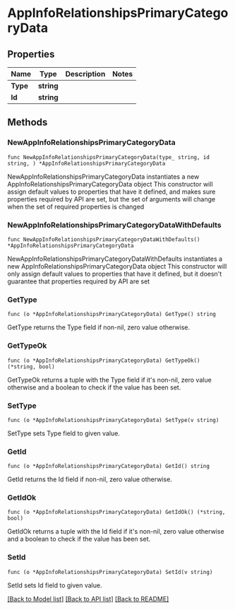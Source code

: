 # AppInfoRelationshipsPrimaryCategoryData

## Properties

Name | Type | Description | Notes
------------ | ------------- | ------------- | -------------
**Type** | **string** |  | 
**Id** | **string** |  | 

## Methods

### NewAppInfoRelationshipsPrimaryCategoryData

`func NewAppInfoRelationshipsPrimaryCategoryData(type_ string, id string, ) *AppInfoRelationshipsPrimaryCategoryData`

NewAppInfoRelationshipsPrimaryCategoryData instantiates a new AppInfoRelationshipsPrimaryCategoryData object
This constructor will assign default values to properties that have it defined,
and makes sure properties required by API are set, but the set of arguments
will change when the set of required properties is changed

### NewAppInfoRelationshipsPrimaryCategoryDataWithDefaults

`func NewAppInfoRelationshipsPrimaryCategoryDataWithDefaults() *AppInfoRelationshipsPrimaryCategoryData`

NewAppInfoRelationshipsPrimaryCategoryDataWithDefaults instantiates a new AppInfoRelationshipsPrimaryCategoryData object
This constructor will only assign default values to properties that have it defined,
but it doesn't guarantee that properties required by API are set

### GetType

`func (o *AppInfoRelationshipsPrimaryCategoryData) GetType() string`

GetType returns the Type field if non-nil, zero value otherwise.

### GetTypeOk

`func (o *AppInfoRelationshipsPrimaryCategoryData) GetTypeOk() (*string, bool)`

GetTypeOk returns a tuple with the Type field if it's non-nil, zero value otherwise
and a boolean to check if the value has been set.

### SetType

`func (o *AppInfoRelationshipsPrimaryCategoryData) SetType(v string)`

SetType sets Type field to given value.


### GetId

`func (o *AppInfoRelationshipsPrimaryCategoryData) GetId() string`

GetId returns the Id field if non-nil, zero value otherwise.

### GetIdOk

`func (o *AppInfoRelationshipsPrimaryCategoryData) GetIdOk() (*string, bool)`

GetIdOk returns a tuple with the Id field if it's non-nil, zero value otherwise
and a boolean to check if the value has been set.

### SetId

`func (o *AppInfoRelationshipsPrimaryCategoryData) SetId(v string)`

SetId sets Id field to given value.



[[Back to Model list]](../README.md#documentation-for-models) [[Back to API list]](../README.md#documentation-for-api-endpoints) [[Back to README]](../README.md)


